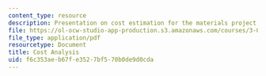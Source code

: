 ```yaml
---
content_type: resource
description: Presentation on cost estimation for the materials project laboratory.
file: https://ol-ocw-studio-app-production.s3.amazonaws.com/courses/3-042-materials-project-laboratory-spring-2008/f6c353aeb67fe3527bf570b0de9d0cda_costest.pdf
file_type: application/pdf
resourcetype: Document
title: Cost Analysis
uid: f6c353ae-b67f-e352-7bf5-70b0de9d0cda
---
```

